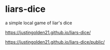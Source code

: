 # liars-dice
 a simple local game of liar's dice

https://justingolden21.github.io/liars-dice/

https://justingolden21.github.io/liars-dice/public/
